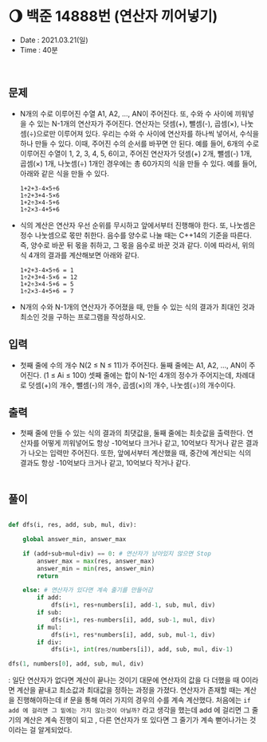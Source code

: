 # 🌖 백준 14888번 (연산자 끼어넣기)
- Date : 2021.03.21(일)
- Time : 40분
<br>

## 문제

- N개의 수로 이루어진 수열 A1, A2, ..., AN이 주어진다. 또, 수와 수 사이에 끼워넣을 수 있는 N-1개의 연산자가 주어진다. 연산자는 덧셈(+), 뺄셈(-), 곱셈(×), 나눗셈(÷)으로만 이루어져 있다. 우리는 수와 수 사이에 연산자를 하나씩 넣어서, 수식을 하나 만들 수 있다. 이때, 주어진 수의 순서를 바꾸면 안 된다. 예를 들어, 6개의 수로 이루어진 수열이 1, 2, 3, 4, 5, 6이고, 주어진 연산자가 덧셈(+) 2개, 뺄셈(-) 1개, 곱셈(×) 1개, 나눗셈(÷) 1개인 경우에는 총 60가지의 식을 만들 수 있다. 예를 들어, 아래와 같은 식을 만들 수 있다.
    ```
    1+2+3-4×5÷6
    1÷2+3+4-5×6
    1+2÷3×4-5+6
    1÷2×3-4+5+6
    ```
- 식의 계산은 연산자 우선 순위를 무시하고 앞에서부터 진행해야 한다. 또, 나눗셈은 정수 나눗셈으로 몫만 취한다. 음수를 양수로 나눌 때는 C++14의 기준을 따른다. 즉, 양수로 바꾼 뒤 몫을 취하고, 그 몫을 음수로 바꾼 것과 같다. 이에 따라서, 위의 식 4개의 결과를 계산해보면 아래와 같다.
    ```
    1+2+3-4×5÷6 = 1
    1÷2+3+4-5×6 = 12
    1+2÷3×4-5+6 = 5
    1÷2×3-4+5+6 = 7
    ```
- N개의 수와 N-1개의 연산자가 주어졌을 때, 만들 수 있는 식의 결과가 최대인 것과 최소인 것을 구하는 프로그램을 작성하시오.


## 입력

- 첫째 줄에 수의 개수 N(2 ≤ N ≤ 11)가 주어진다. 둘째 줄에는 A1, A2, ..., AN이 주어진다. (1 ≤ Ai ≤ 100) 셋째 줄에는 합이 N-1인 4개의 정수가 주어지는데, 차례대로 덧셈(+)의 개수, 뺄셈(-)의 개수, 곱셈(×)의 개수, 나눗셈(÷)의 개수이다. 

## 출력
- 첫째 줄에 만들 수 있는 식의 결과의 최댓값을, 둘째 줄에는 최솟값을 출력한다. 연산자를 어떻게 끼워넣어도 항상 -10억보다 크거나 같고, 10억보다 작거나 같은 결과가 나오는 입력만 주어진다. 또한, 앞에서부터 계산했을 때, 중간에 계산되는 식의 결과도 항상 -10억보다 크거나 같고, 10억보다 작거나 같다.
<br><br>

## 풀이
```python

def dfs(i, res, add, sub, mul, div):

    global answer_min, answer_max

    if (add+sub+mul+div) == 0: # 연산자가 남아있지 않으면 Stop
        answer_max = max(res, answer_max)
        answer_min = min(res, answer_min)
        return

    else: # 연산자가 있다면 계속 줄기를 만들어감
        if add:
            dfs(i+1, res+numbers[i], add-1, sub, mul, div)
        if sub:
            dfs(i+1, res-numbers[i], add, sub-1, mul, div)
        if mul:
            dfs(i+1, res*numbers[i], add, sub, mul-1, div)
        if div:
            dfs(i+1, int(res/numbers[i]), add, sub, mul, div-1)

dfs(1, numbers[0], add, sub, mul, div)

```
: 일단 연산자가 없다면 계산이 끝나는 것이기 대문에 연산자의 값을 다 더했을 때 0이라면 계산을 끝내고 최소값과 최대값을 정하는 과정을 가졌다. 연산자가 존재할 때는 계산을 진행해야하는데 if 문을 통해 여러 가지의 경우의 수를 계속 계산했다. 처음에는 ```if add 에 걸리면 그 밑에는 가지 않는것이 아닐까?``` 라고 생각을 했는데 add 에 걸리면 그 줄기의 계산은 계속 진행이 되고 , 다른 연산자가 또 있다면 그 줄기가 계속 뻗어나가는 것이라는 걸 알게되었다. 